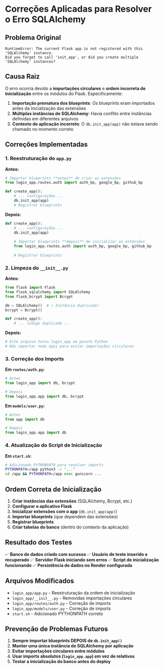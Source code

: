 # Correções Aplicadas para Resolver o Erro SQLAlchemy

## Problema Original
```
RuntimeError: The current Flask app is not registered with this 'SQLAlchemy' instance. 
Did you forget to call 'init_app', or did you create multiple 'SQLAlchemy' instances?
```

## Causa Raiz
O erro ocorria devido a **importações circulares** e **ordem incorreta de inicialização** entre os módulos do Flask. Especificamente:

1. **Importação prematura dos blueprints**: Os blueprints eram importados antes da inicialização das extensões
2. **Múltiplas instâncias de SQLAlchemy**: Havia conflito entre instâncias definidas em diferentes arquivos
3. **Contexto de aplicação incorreto**: O `db.init_app(app)` não estava sendo chamado no momento correto

## Correções Implementadas

### 1. Reestruturação do `app.py`
**Antes:**
```python
# Importar blueprints **antes** de criar as extensões
from login_app.routes.auth import auth_bp, google_bp, github_bp

def create_app():
    # ... configurações ...
    db.init_app(app)
    # Registrar blueprints
```

**Depois:**
```python
def create_app():
    # ... configurações ...
    db.init_app(app)
    
    # Importar blueprints **depois** de inicializar as extensões
    from login_app.routes.auth import auth_bp, google_bp, github_bp
    
    # Registrar blueprints
```

### 2. Limpeza do `__init__.py`
**Antes:**
```python
from flask import Flask
from flask_sqlalchemy import SQLAlchemy
from flask_bcrypt import Bcrypt

db = SQLAlchemy()  # ← Instância duplicada!
bcrypt = Bcrypt()

def create_app():
    # ... código duplicado ...
```

**Depois:**
```python
# Este arquivo torna login_app um pacote Python
# Não importar nada aqui para evitar importações circulares
```

### 3. Correção dos Imports
**Em `routes/auth.py`:**
```python
# Antes
from login_app import db, bcrypt

# Depois  
from login_app.app import db, bcrypt
```

**Em `models/user.py`:**
```python
# Antes
from app import db

# Depois
from login_app.app import db
```

### 4. Atualização do Script de Inicialização
**Em `start.sh`:**
```bash
# Adicionado PYTHONPATH para resolver imports
PYTHONPATH=/app python3 -c "..."
cd /app && PYTHONPATH=/app exec gunicorn ...
```

## Ordem Correta de Inicialização

1. **Criar instâncias das extensões** (SQLAlchemy, Bcrypt, etc.)
2. **Configurar o aplicativo Flask**
3. **Inicializar extensões com o app** (`db.init_app(app)`)
4. **Importar blueprints** (que dependem das extensões)
5. **Registrar blueprints**
6. **Criar tabelas do banco** (dentro do contexto da aplicação)

## Resultado dos Testes

✅ **Banco de dados criado com sucesso**
✅ **Usuário de teste inserido e recuperado**
✅ **Servidor Flask iniciando sem erros**
✅ **Script de inicialização funcionando**
✅ **Persistência de dados no Render configurada**

## Arquivos Modificados

- `login_app/app.py` - Reestruturação da ordem de inicialização
- `login_app/__init__.py` - Removidas importações circulares
- `login_app/routes/auth.py` - Correção de imports
- `login_app/models/user.py` - Correção de imports
- `start.sh` - Adicionado PYTHONPATH correto

## Prevenção de Problemas Futuros

1. **Sempre importar blueprints DEPOIS de `db.init_app()`**
2. **Manter uma única instância de SQLAlchemy por aplicação**
3. **Evitar importações circulares entre módulos**
4. **Usar imports absolutos (`login_app.app`) em vez de relativos**
5. **Testar a inicialização do banco antes do deploy**

